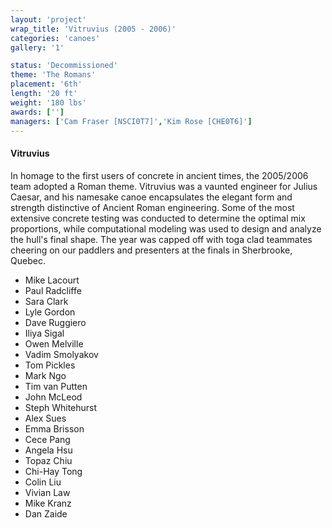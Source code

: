 ```yaml
---
layout: 'project'
wrap_title: 'Vitruvius (2005 - 2006)'
categories: 'canoes'
gallery: '1'

status: 'Decommissioned'
theme: 'The Romans'
placement: '6th'
length: '20 ft'
weight: '180 lbs'
awards: ['']
managers: ['Cam Fraser [NSCI0T7]','Kim Rose [CHE0T6]']
---
```

#### Vitruvius

In homage to the first users of concrete in ancient times, the 2005/2006 team adopted a Roman theme. Vitruvius was a vaunted engineer for Julius Caesar, and his namesake canoe encapsulates the elegant form and strength distinctive of Ancient Roman engineering. Some of the most extensive concrete testing was conducted to determine the optimal mix proportions, while computational modeling was used to design and analyze the hull's final shape. The year was capped off with toga clad teammates cheering on our paddlers and presenters at the finals in Sherbrooke, Quebec. 

 - Mike Lacourt
 - Paul Radcliffe
 - Sara Clark
 - Lyle Gordon
 - Dave Ruggiero
 - Iliya Sigal
 - Owen Melville
 - Vadim Smolyakov
 - Tom Pickles
 - Mark Ngo
 - Tim van Putten
 - John McLeod
 - Steph Whitehurst
 - Alex Sues
 - Emma Brisson
 - Cece Pang
 - Angela Hsu
 - Topaz Chiu
 - Chi-Hay Tong
 - Colin Liu
 - Vivian Law
 - Mike Kranz
 - Dan Zaide
